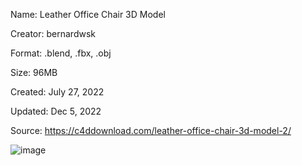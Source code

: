 Name: Leather Office Chair 3D Model

Creator: bernardwsk

Format: .blend, .fbx, .obj

Size: 96MB

Created: July 27, 2022

Updated: Dec 5, 2022

Source: https://c4ddownload.com/leather-office-chair-3d-model-2/

![image](https://github.com/user-attachments/assets/dcf28c84-70bb-4b5f-badd-0fa9d9425b46)
